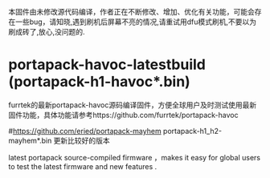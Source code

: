 ﻿本固件由未修改源代码编译，作者正在不断修改、增加、优化有关功能，可能会存在一些bug，请知晓,遇到刷机后屏幕不亮的情况,请重试用dfu模式刷机,不要以为刷成砖了,放心,没问题的.

# portapack-havoc-latestbuild  (portapack-h1-havoc*.bin)
furrtek的最新portapack-havoc源码编译固件，方便全球用户及时测试使用最新固件功能，具体功能请参考https://github.com/furrtek/portapack-havoc

#https://github.com/eried/portapack-mayhem  portapack-h1_h2-mayhem*.bin
更新比较好的版本


latest portapack source-compiled firmware ，makes it easy for global users to test the latest firmware  and new features .
